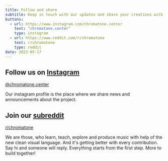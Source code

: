 ```yaml
---
title: Follow and share
subtitle: Keep in touch with our updates and share your creations with others!
buttons:
  - url: https://www.instagram.com/chromatone.center
    text: "chromatone.center"
    type: instagram
  - url: https://www.reddit.com/r/chromatone
    text: r/chromatone
    type: reddit
date: 2022-05-17
---
```




## <la-instagram class="text-30px" /> Follow us on [Instagram](https://instagram.com/chromatone.center)

[@chromatone.center](https://instagram.com/chromatone.center) 

Our instagram profile is the place where we share news and announcements about the project.

##  <la-reddit class="text-30px" /> Join our [subreddit](https://www.reddit.com/r/chromatone)

[r/chromatone](https://www.reddit.com/r/chromatone)

We are those, who learn, teach, explore and produce music with help of the new clean visual language. And it's getting better with every contribution. Say hi and someone will reply. Everything starts from the first step. More to build together!



